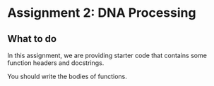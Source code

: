 
# Assignment 2: DNA Processing

## What to do

In this assignment, we are providing starter code that contains some function headers and docstrings.

You should write the bodies of functions.
